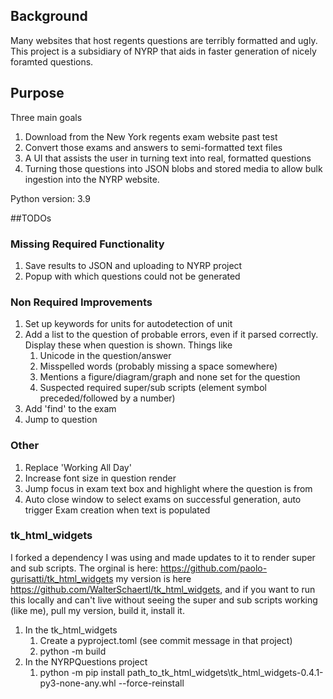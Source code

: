 ## Background
Many websites that host regents questions are terribly formatted and ugly. 
This project is a subsidiary of NYRP that aids in faster generation of nicely
foramted questions.

## Purpose
Three main goals
1) Download from the New York regents exam website past test
2) Convert those exams and answers to semi-formatted text files
3) A UI that assists the user in turning text into real, formatted questions
4) Turning those questions into JSON blobs and stored media to allow bulk
ingestion into the NYRP website.

Python version: 3.9

##TODOs

### Missing Required Functionality
1. Save results to JSON and uploading to NYRP project
2. Popup with which questions could not be generated

### Non Required Improvements
1. Set up keywords for units for autodetection of unit
2. Add a list to the question of probable errors, even if it parsed correctly. Display these when question is shown. Things like
   1. Unicode in the question/answer
   2. Misspelled words (probably missing a space somewhere)
   3. Mentions a figure/diagram/graph and none set for the question
   4. Suspected required super/sub scripts (element symbol preceded/followed by a number)
3. Add 'find' to the exam
4. Jump to question

### Other
1. Replace 'Working All Day'
2. Increase font size in question render
3. Jump focus in exam text box and highlight where the question is from
4. Auto close window to select exams on successful generation, auto trigger Exam creation when text is populated

### tk_html_widgets
I forked a dependency I was using and made updates to it to render 
super and sub scripts. The orginal is here: https://github.com/paolo-gurisatti/tk_html_widgets
my version is here https://github.com/WalterSchaertl/tk_html_widgets, and if
you want to run this locally and can't live without seeing the super and
sub scripts working (like me), pull my version, build it, install it.
1. In the tk_html_widgets
   1. Create a pyproject.toml (see commit message in that project)
   2. python -m build
2. In the NYRPQuestions project
   1. python -m pip install path_to_tk_html_widgets\tk_html_widgets-0.4.1-py3-none-any.whl --force-reinstall


